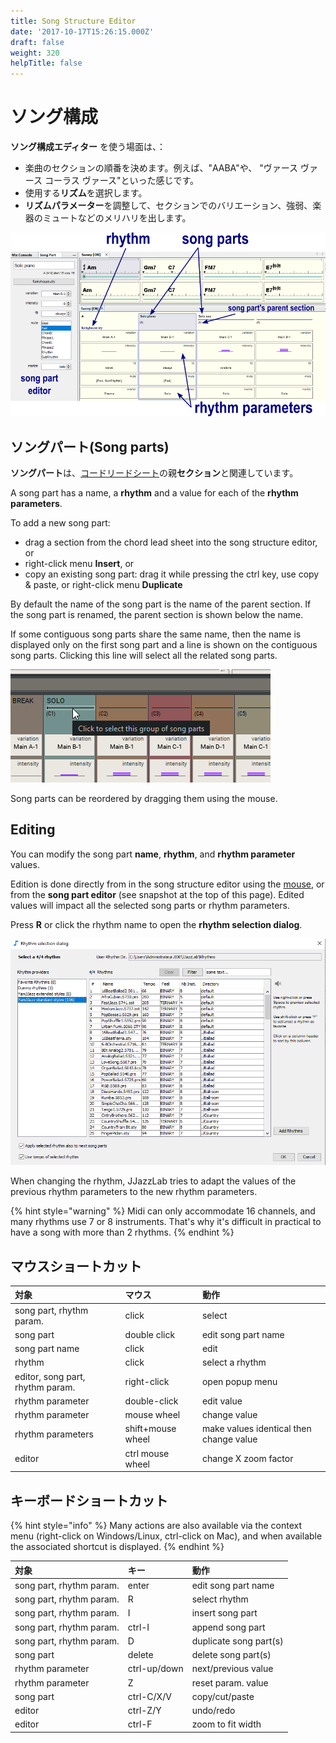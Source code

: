 ```yaml
---
title: Song Structure Editor
date: '2017-10-17T15:26:15.000Z'
draft: false
weight: 320
helpTitle: false
---
```


# ソング構成

**ソング構成エディター** を使う場面は、：

* 楽曲のセクションの順番を決めます。例えば、"AABA"や、 "ヴァース ヴァース コーラス ヴァース"といった感じです。
* 使用する**リズム**を選択します。 
* **リズムパラメーター**を調整して、セクションでのバリエーション、強弱、楽器のミュートなどのメリハリを出します。

![](../../.gitbook/assets/songstructureeditor.png)

## ソングパート\(Song parts\)

**ソングパート**は、[コードリードシート](chord-lead-sheet.md)の親**セクション**と関連しています。

A song part has a name, a **rhythm** and a value for each of the **rhythm parameters**.

To add a new song part:

* drag a section from the chord lead sheet into the song structure editor, or
* right-click menu **Insert**, or 
* copy an existing song part: drag it while pressing the ctrl key, use copy & paste, or right-click menu **Duplicate**

By default the name of the song part is the name of the parent section. If the song part is renamed, the parent section is shown below the name.

If some contiguous song parts share the same name, then the name is displayed only on the first song part and a line is shown on the contiguous song parts. Clicking this line will select all the related song parts.

![](../../.gitbook/assets/songparts-samename.png)

Song parts can be reordered by dragging them using the mouse.

## Editing

You can modify the song part **name**, **rhythm**, and **rhythm parameter** values.

Edition is done directly from in the song structure editor using the [mouse](song-structure.md#mouse-shortcuts), or from the **song part editor** \(see snapshot at the top of this page\). Edited values will impact all the selected song parts or rhythm parameters.

Press **R** or click the rhythm name to open the **rhythm selection dialog**.

![](../../.gitbook/assets/rhythm-selection-dialog.png)

When changing the rhythm, JJazzLab tries to adapt the values of the previous rhythm parameters to the new rhythm parameters.

{% hint style="warning" %}
Midi can only accommodate 16 channels, and many rhythms use 7 or 8 instruments. That's why it's difficult in practical to have a song with more than 2 rhythms.
{% endhint %}

## マウスショートカット

| 対象 | マウス | 動作 |
| :--- | :--- | :--- |
| song part, rhythm param. | click | select |
| song part | double click | edit song part name |
| song part name | click | edit  |
| rhythm | click | select a rhythm |
| editor, song part, rhythm param. | right-click | open popup menu |
| rhythm parameter | double-click | edit value |
| rhythm parameter | mouse wheel | change value |
| rhythm parameters | shift+mouse wheel | make values identical then change value |
| editor | ctrl mouse wheel | change X zoom factor |

## キーボードショートカット

{% hint style="info" %}
Many actions are also available via the context menu \(right-click on Windows/Linux, ctrl-click on Mac\), and when available the associated shortcut is displayed.
{% endhint %}

| 対象 | キー | 動作 |
| :--- | :--- | :--- |
| song part, rhythm param. | enter | edit song part name |
| song part, rhythm param. | R | select rhythm |
| song part, rhythm param. | I | insert song part |
| song part, rhythm param. | ctrl-I | append song part |
| song part, rhythm param. | D | duplicate song part\(s\) |
| song part | delete | delete song part\(s\) |
| rhythm parameter | ctrl-up/down | next/previous value |
| rhythm parameter | Z | reset param. value |
| song part | ctrl-C/X/V | copy/cut/paste |
| editor | ctrl-Z/Y | undo/redo |
| editor | ctrl-F | zoom to fit width |


